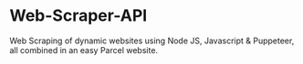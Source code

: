 # Web-Scraper-API
Web Scraping of dynamic websites using Node JS, Javascript &amp; Puppeteer, all combined in an easy Parcel website.
